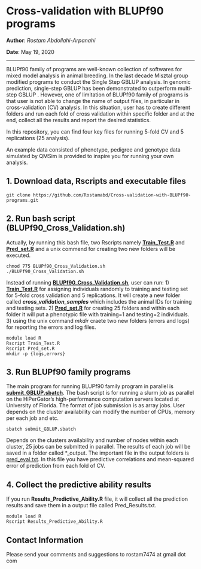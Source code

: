 # Cross-validation with BLUPf90 programs

**Author**: *Rostam Abdollahi-Arpanahi*

**Date**: May 19, 2020

---

BLUPf90 family of programs are well-known collection of softwares for mixed model analysis in animal breeding. In the last decade Misztal group modified programs to conduct the Single Step GBLUP analysis. In genomic prediction, single-step GBLUP has been demonstrated to outperform multi-step GBLUP . However, one of limitation of BLUPf90 family of programs is that user is not able to change the name of output files, in particular in cross-validation (CV) analysis.  In this situation, user has to create different folders and run each fold of cross validation within specific folder and at the end, collect all the results and report the desired statistics.

In this repository, you can find four key files for running 5-fold CV and 5 replications (25 analysis). 

An example data consisted of phenotype, pedigree and genotype data simulated by QMSim is provided to inspire you for running your own analysis.

## 1. Download data, Rscripts and executable files

```
git clone https://github.com/Rostamabd/Cross-validation-with-BLUPf90-programs.git
```

## 2. Run bash script (**BLUPf90_Cross_Validation.sh**) 

Actually, by running this bash file, two Rscripts namely **<u>Train_Test.R</u>** and **<u>Pred_set.R</u>** and a unix commend for creating two new folders will be executed.  

```
chmod 775 BLUPf90_Cross_Validation.sh
./BLUPf90_Cross_Validation.sh
```

Instead of running **<u>BLUPf90_Cross_Validation.sh</u>**, user can run: 1) **<u>Train_Test.R</u>** for assigning individuals randomly to training and testing set for 5-fold cross validation and 5 replications. It will create a new folder called ***cross_validation_samples*** which includes the animal IDs for training and testing sets. 2) **<u>Pred_set.R</u>** for creating 25 folders and within each folder it will put a phenotypic file with training=1 and testing=2 individuals. 3) using the unix command *mkdir* craete two new folders (errors and logs) for reporting the errors and log files.

```
module load R
Rscript Train_Test.R
Rscript Pred_set.R
mkdir -p {logs,errors}
```

## 3. Run BLUPf90 family programs

The main program for running BLUPf90 family program in parallel is <u>**submit_GBLUP.sbatch**</u>. The bash script is for running a slurm job as parallel on the HiPerGator’s high-performance computation servers located at University of Florida. The format of job submission is as array jobs. User depends on the cluster availability can modify the number of CPUs, memory per each job and etc.

````
sbatch submit_GBLUP.sbatch
````

Depends on the clusters availability and number of nodes within each cluster, 25 jobs can be submitted in parallel. The results of each job will be saved in a folder called *_output. The important file in the output folders is <u>pred_eval.txt</u>. In this file you have predictive correlations and mean-squared error of prediction from each fold of CV.

## 4. Collect the predictive ability results

If you run **Results_Predictive_Ability.R** file, it will collect all the prediction results and save them in a output file called Pred_Results.txt. 

```
module load R
Rscript Results_Predictive_Ability.R
```

## Contact Information

Please send your comments and suggestions to rostam7474 at gmail dot com

